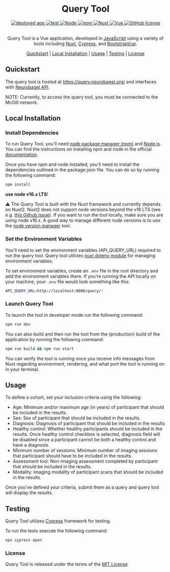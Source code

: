 <div align="center">

# Query Tool

    
<div>
    <a href="https://github.com/neurobagel/query-tool/actions/workflows/pages/pages-build-deployment">
        <img src="https://img.shields.io/website?down_color=CD5C5C&down_message=down&label=deployed%20app&style=flat-square&up_color=B0C4DE&up_message=live&url=https%3A%2F%2Fquery.neurobagel.org%2F" alt="deployed app">
    </a>
    <a href="https://github.com/neurobagel/query-tool/actions/workflows/test.yaml">
        <img src="https://img.shields.io/github/actions/workflow/status/neurobagel/query-tool/test.yaml?color=BDB76B&label=test&style=flat-square" alt="test">
    </a>
    <a href="https://nodejs.org/en//">
        <img src="https://img.shields.io/badge/node-16.14-8FBC8F?style=flat-square" alt="Node">
    <a href="https://www.npmjs.com/">
        <img src="https://img.shields.io/badge/npm-8.3-CD5C5C?style=flat-square" alt="npm">
    </a>
    <a href="https://nuxtjs.org/">
        <img src="https://img.shields.io/badge/nuxt-2.15-F0FFF0?style=flat-square" alt="Nuxt">
    </a>
    <a href="https://vuejs.org/">
        <img src="https://img.shields.io/badge/vue-2.17-D8BFD8?style=flat-square" alt="Vue">
    </a>
    <a href="LICENSE">
        <img src="https://img.shields.io/github/license/neurobagel/query-tool?color=4682B4&style=flat-square" alt="GitHub license">
    </a>
</div>
<br>

Query Tool is a Vue application, developed in [JavaScript](https://www.javascript.com/) using a variety of tools including [Nuxt](https://nuxtjs.org/), [Cypress](https://www.cypress.io/), and [BootstrapVue](https://bootstrap-vue.org/docs).

[Quickstart](#quickstart) |
[Local Installation](#local-installation) |
[Usage](#usage) |
[Testing](#testing) |
[License](#license)

</div>

## Quickstart

The query tool is hosted at https://query.neurobagel.org/ and interfaces with [Neurobagel API](https://api.neurobagel.org/docs).

NOTE: Currently, to access the query tool, you must be connected to the McGill network.

## Local Installation

### Install Dependencies

To run Query Tool, you'll need [node package manager (npm)](https://www.npmjs.com/) and [Node.js](https://nodejs.org/en/).
You can find the instructions on installing npm and node in the official [documentation](https://docs.npmjs.com/downloading-and-installing-node-js-and-npm).

Once you have npm and node installed, you'll need to install the dependencies outlined in the package.json file.
You can do so by running the following command:

```bash
npm install
```

**use node v16.x LTS**!

:warning: 
The Query Tool is built with the Nuxt framework and currently depends on Nuxt2. 
Nuxt2 does not support node versions beyond the v16 LTS (see e.g. [this Github issue](https://github.com/nuxt/nuxt/issues/10844)).
If you want to run the tool locally, make sure you are using node v16.x.
A good way to manage different node versions is to use the [node version manager](https://github.com/nvm-sh/nvm) tool.

### Set the Environment Variables

You'll need to set the environment variables (API_QUERY_URL) required to run the query tool. Query tool utilizes [nuxt dotenv module](https://github.com/nuxt-community/dotenv-module) for managing environment variables. 

To set environment variables, create an `.env` file in the root directory and add the environment variables there. If you're running the API locally on your machine, your `.env` file would look something like this:

```bash
API_QUERY_URL=http://localhost:8000/query/?
```

### Launch Query Tool

To launch the tool in developer mode run the following command:

```bash
npm run dev
```

You can also build and then run the tool from the (production) build of the application by running the following command:

```bash
npm run build && npm run start
```

You can verify the tool is running once you receive info messages from Nuxt regarding environment, rendering, and what port the tool is running on in your terminal.

## Usage

To define a cohort, set your inclusion criteria using the following:

- Age: Minimum and/or maximum age (in years) of participant that should be included in the results.
- Sex: Sex of participant that should be included in the results.
- Diagnosis: Diagnosis of participant that should be included in the results
- Healthy control: Whether healthy participants should be included in the results. Once healthy control checkbox is selected, diagnosis field will be disabled since a participant cannot be both a healthy control and have a diagnosis.
- Minimum number of sessions: Minimum number of imaging sessions that participant should have to be included in the results.
- Assessment tool: Non-imaging assessment completed by participant that should be included in the results.
- Modality: Imaging modality of participant scans that should be included in the results.


Once you've defined your criteria, submit them as a query and query tool will display the results.

## Testing

Query Tool utilizes [Cypress](https://www.cypress.io/) framework for testing.

To run the tests execute the following command:

```bash
npx cypress open
```

### License

Query Tool is released under the terms of the [MIT License](LICENSE)
